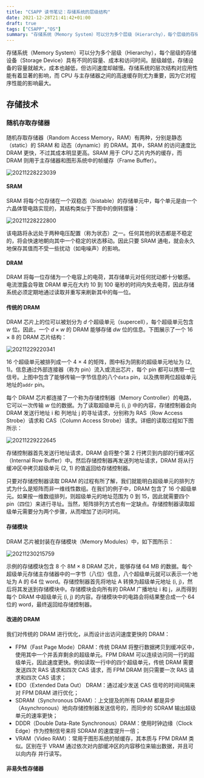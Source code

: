 ```yaml
---
title: "CSAPP 读书笔记：存储系统的层级结构"
date: 2021-12-28T21:41:42+01:00
draft: true
tags: ["CSAPP","OS"]
summary: "存储系统（Memory System）可以分为多个层级（Hierarchy），每个层级的存储设备（Storage Device）具有不同的容量、成本和访问时间。层级越低，存储设备的容量就越大，成本也越低，但访问速度却越慢。存储系统的层次结构对应用性能有着显著的影响 ..."
---
```


存储系统（Memory System）可以分为多个层级（Hierarchy），每个层级的存储设备（Storage Device）具有不同的容量、成本和访问时间。层级越低，存储设备的容量就越大，成本也越低，但访问速度却越慢。存储系统的层次结构对应用性能有着显著的影响，而 CPU 与主存储器之间的高速缓存则尤为重要，因为它对程序性能的影响最大。

## 存储技术

### 随机存取存储器

随机存取存储器（Random Access Memory，RAM）有两种，分别是静态（static）的 SRAM 和 动态（dynamic）的 DRAM。其中，SRAM 的访问速度比 DRAM 更快，不过其成本明显更高。SRAM 用于 CPU 芯片内外的缓存，而 DRAM 则用于主存储器和图形系统中的帧缓存（Frame Buffer）。

![20211228223039](https://cdn.jsdelivr.net/gh/koktlzz/ImgBed@master/20211228223039.png)

#### SRAM

SRAM 将每个位存储在一个双稳态（bistable）的存储单元中，每个单元是由一个六晶体管电路实现的，其结构类似于下图中的倒转摆锤：

![20211228222800](https://cdn.jsdelivr.net/gh/koktlzz/ImgBed@master/20211228222800.png)

该电路将永远处于两种电压配置（称为状态）之一。任何其他的状态都是不稳定的，将会快速地朝向其中一个稳定的状态移动。因此只要 SRAM 通电，就会永久地保存其值而不受一些扰动（如电噪声）的影响。

#### DRAM

DRAM 将每一位存储为一个电容上的电荷，其存储单元对任何扰动都十分敏感。电流泄露会导致 DRAM 单元在大约 10 到 100 毫秒的时间内失去电荷，因此存储系统必须定期地通过读取并重写来刷新其中的每一位。

#### 传统的 DRAM

DRAM 芯片上的位可以被划分为 $d$ 个超级单元（supercell），每个超级单元包含 $w$ 位。因此，一个 $d \times w$ 的 DRAM 能够存储 $dw$ 位的信息。下图展示了一个 16 $\times$ 8 的 DRAM 芯片结构：

![20211229220341](https://cdn.jsdelivr.net/gh/koktlzz/ImgBed@master/20211229220341.png)

16 个超级单元被排列成一个 4 $\times$ 4 的矩阵，图中标为阴影的超级单元地址为 (2, 1)。信息通过外部连接器（称为 pin）流入或流出芯片，每个 pin 都可以携带一位信号。上图中包含了能够传输一字节信息的八个`data` pin，以及携带两位超级单元地址的`addr` pin。

每个 DRAM 芯片都连接了一个称为存储控制器（Memory Controller）的电路，它可以一次传输 $w$ 位的数据。为了读取超级单元 (i, j) 中的内容，存储控制器会向 DRAM 发送行地址 i 和 列地址 j 的寻址请求，分别称为 RAS（Row Access Strobe）请求和 CAS（Column Access Strobe）请求。详细的读取过程如下图所示：

![20211229222645](https://cdn.jsdelivr.net/gh/koktlzz/ImgBed@master/20211229222645.png)

存储控制器首先发送行地址请求，DRAM 会将整个第 2 行拷贝到内部的行缓冲区（Internal Row Buffer）中。然后存储控制器再发送列地址请求，DRAM 将从行缓冲区中拷贝超级单元 (2, 1) 的值返回给存储控制器。

只要对存储控制器读取 DRAM 的过程有所了解，我们就能明白超级单元的排列方式为什么是矩阵而非一维线性数组。在我们的例子中，DRAM 包含了 16 个超级单元。如果按一维数组排列，则超级单元的地址范围为 0 到 15，因此就需要四个 pin（四位）来进行寻址。当然，矩阵排列方式也有一定缺点。存储控制器读取超级单元需要分为两个步骤，从而增加了访问时间。

#### 存储模块

DRAM 芯片被封装在存储模块（Memory Modules）中，如下图所示：

![20211230215759](https://cdn.jsdelivr.net/gh/koktlzz/ImgBed@master/20211230215759.png)

示例的存储模块包含 8 个 8M $\times$ 8 DRAM 芯片，能够存储 64 MB 的数据。每个超级单元存储主存储器中的一字节（八位）信息，八个超级单元就可以表示一个地址为 A 的 64 位 word。存储控制器首先将地址 A 转换为超级单元地址 (i, j)，然后将其发送到存储模块中。存储模块会向所有的 DRAM 广播地址 i 和 j，从而得到每个 DRAM 中超级单元 (i, j) 的内容。存储模块中的电路会将结果整合成一个 64 位的 word，最终返回给存储控制器。

#### 改进的 DRAM

我们对传统的 DRAM 进行优化，从而设计出访问速度更快的 DRAM：

- FPM（Fast Page Mode）DRAM：传统 DRAM 将整行数据拷贝到缓冲区中，使用其中一个并丢弃剩余的超级单元。FPM DRAM 可以连续访问同一行的超级单元，因此速度更快。例如读取一行中的四个超级单元，传统 DRAM 需要发送四次 RAS 请求和四次 CAS 请求，而 FPM DRAM 则只需要一次 RAS 请求和四次 CAS 请求；
- EDO（Extended Data Out） DRAM：通过减少发送 CAS 信号的时间间隔来对 FPM DRAM 进行优化；
- SDRAM（Synchronous DRAM）：上文提及的所有 DRAM 都是异步（Asynchronous）地向存储控制器发送信号的，而同步的 SDRAM 输出超级单元的速率更快；
- DDDR（Double Data-Rate Synchronous）DRAM：使用时钟边缘（Clock Edge）作为控制信号来将 SDRAM 的速度提升一倍；
- VRAM（Video RAM）：常用于图形系统的帧缓存，其本质与 FPM DRAM 类似。区别在于 VRAM 通过依次对内部缓冲区的内容移位来输出数据，并且可以向内存 并行读写。

#### 非易失性存储器

